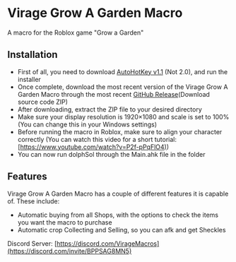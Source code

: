 # Virage Grow A Garden Macro
A macro for the Roblox game "Grow a Garden"

 ## Installation
 - First of all, you need to download [AutoHotKey v1.1](https://www.autohotkey.com/) (Not 2.0), and run the installer
 - Once complete, download the most recent version of the Virage Grow A Garden Macro through the most recent [GitHub Release](https://github.com/VirageRoblox/Virage-Grow-A-Garden-Macro/releases)(Download source code ZIP)
 - After downloading, extract the ZIP file to your desired directory
 - Make sure your display resolution is 1920×1080 and scale is set to 100% (You can change this in your Windows settings)
 - Before running the macro in Roblox, make sure to align your character correctly (You can watch this video for a short tutorial: [[https://www.youtube.com/watch?v=P2f-pPqFlO4)](https://www.youtube.com/watch?v=P2f-pPqFlO4))
 - You can now run dolphSol through the Main.ahk file in the folder

## Features
Virage Grow A Garden Macro has a couple of different features it is capable of. These include:
 - Automatic buying from all Shops, with the options to check the items you want the macro to purchase
 - Automatic crop Collecting and Selling, so you can afk and get Sheckles

 Discord Server: [https://discord.com/VirageMacros](https://discord.com/invite/BPPSAG8MN5)
